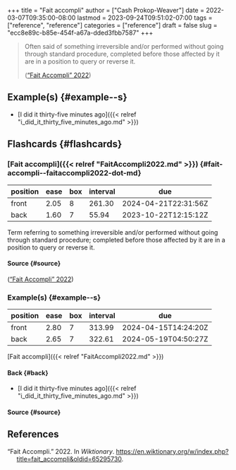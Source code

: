+++
title = "Fait accompli"
author = ["Cash Prokop-Weaver"]
date = 2022-03-07T09:35:00-08:00
lastmod = 2023-09-24T09:51:02-07:00
tags = ["reference", "reference"]
categories = ["reference"]
draft = false
slug = "ecc8e89c-b85e-454f-a67a-dded3fbb7587"
+++

> Often said of something irreversible and/or performed without going through standard procedure, completed before those affected by it are in a position to query or reverse it.
>
> (<a href="#citeproc_bib_item_1">“Fait Accompli” 2022</a>)


## Example(s) {#example--s}

-   [I did it thirty-five minutes ago]({{< relref "i_did_it_thirty_five_minutes_ago.md" >}})


## Flashcards {#flashcards}


### [Fait accompli]({{< relref "FaitAccompli2022.md" >}}) {#fait-accompli--faitaccompli2022-dot-md}

| position | ease | box | interval | due                  |
|----------|------|-----|----------|----------------------|
| front    | 2.05 | 8   | 261.30   | 2024-04-21T22:31:56Z |
| back     | 1.60 | 7   | 55.94    | 2023-10-22T12:15:12Z |

Term referring to something irreversible and/or performed without going through standard procedure; completed before those affected by it are in a position to query or reverse it.


#### Source {#source}

(<a href="#citeproc_bib_item_1">“Fait Accompli” 2022</a>)


### Example(s) {#example--s}

| position | ease | box | interval | due                  |
|----------|------|-----|----------|----------------------|
| front    | 2.80 | 7   | 313.99   | 2024-04-15T14:24:20Z |
| back     | 2.65 | 7   | 322.61   | 2024-05-19T04:50:27Z |

[Fait accompli]({{< relref "FaitAccompli2022.md" >}})


#### Back {#back}

-   [I did it thirty-five minutes ago]({{< relref "i_did_it_thirty_five_minutes_ago.md" >}})


#### Source {#source}

## References

<style>.csl-entry{text-indent: -1.5em; margin-left: 1.5em;}</style><div class="csl-bib-body">
  <div class="csl-entry"><a id="citeproc_bib_item_1"></a>“Fait Accompli.” 2022. In <i>Wiktionary</i>. <a href="https://en.wiktionary.org/w/index.php?title=fait_accompli&oldid=65295730">https://en.wiktionary.org/w/index.php?title=fait_accompli&#38;oldid=65295730</a>.</div>
</div>
